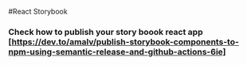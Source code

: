 #React Storybook

### Check how to publish your story boook react app [https://dev.to/amalv/publish-storybook-components-to-npm-using-semantic-release-and-github-actions-6ie]
